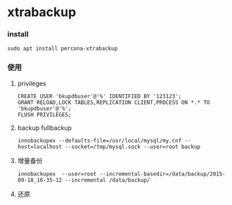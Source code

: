 xtrabackup
======

### install

```
sudo apt install percona-xtrabackup
```

### 使用

1. privileges

   ```
   CREATE USER 'bkupdbuser'@'%' IDENTIFIED BY '123123';
   GRANT RELOAD,LOCK TABLES,REPLICATION CLIENT,PROCESS ON *.* TO 'bkupdbuser'@'%';
   FLUSH PRIVILEGES;
   ```

2. backup fullbackup

   ```
   innobackupex --defaults-file=/usr/local/mysql/my.cnf --host=localhost --socket=/tmp/mysql.sock --user=root backup
   ```

3. 增量备份

   ```
   innobackupex  --user=root --incremental-basedir=/data/backup/2015-09-18_16-35-12 --incremental /data/backup/
   ```

4. 还原

   ```
   
   ```

   

